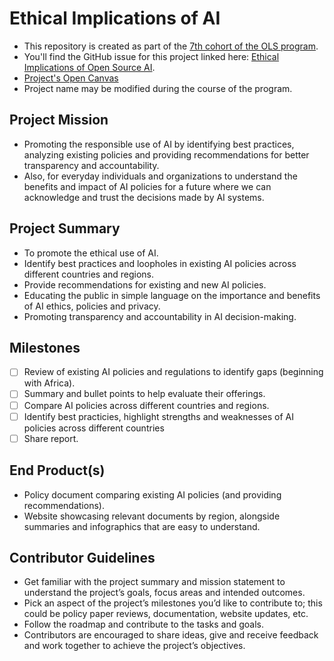 # Ethical Implications of AI

- This repository is created as part of the [7th cohort of the OLS program](https://openlifesci.org/ols-7).
- You'll find the GitHub issue for this project linked here: [Ethical Implications of Open Source AI](https://github.com/open-life-science/ols-7/issues/4).
- [Project's Open Canvas](https://docs.google.com/presentation/d/1awcWB-U-H1gddKB7CXbnjuJGIFhffbDmm9eekB2LfWo/edit?usp=sharing)
- Project name may be modified during the course of the program.

## Project Mission
- Promoting the responsible use of AI by identifying best practices, analyzing existing policies and providing recommendations for better transparency and accountability. 
- Also, for everyday individuals and organizations to understand the benefits and impact of AI policies for a future where we can acknowledge and trust the decisions made by AI systems.

## Project Summary 
- To promote the ethical use of AI.
- Identify best practices and loopholes in existing AI policies across different countries and regions.
- Provide recommendations for existing and new AI policies.
- Educating the public in simple language on the importance and benefits of AI ethics, policies and privacy.
- Promoting transparency and accountability in AI decision-making.

## Milestones 
- [ ] Review of existing AI policies and regulations to identify gaps (beginning with Africa).
- [ ] Summary and bullet points to help evaluate their offerings.
- [ ] Compare AI policies across different countries and regions.
- [ ] Identify best practicies, highlight strengths and weaknesses of AI policies across different countries
- [ ] Share report.

## End Product(s)
- Policy document comparing existing AI policies (and providing recommendations).
- Website showcasing relevant documents by region, alongside summaries and infographics that are easy to understand.

## Contributor Guidelines
- Get familiar with the project summary and mission statement to understand the project’s goals, focus areas and intended outcomes.
- Pick an aspect of the project’s milestones you’d like to contribute to; this could be policy paper reviews, documentation, website updates, etc.
- Follow the roadmap and contribute to the tasks and goals.
- Contributors are encouraged to share ideas, give and receive feedback and work together to achieve the project’s objectives.
